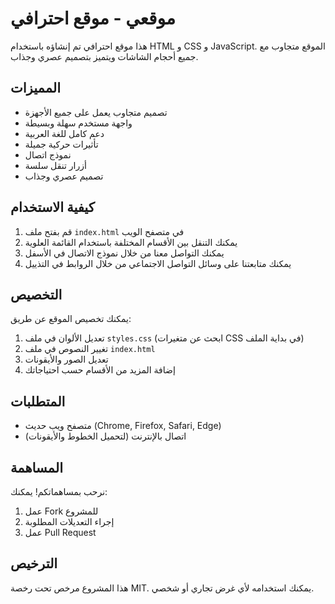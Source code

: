# موقعي - موقع احترافي

هذا موقع احترافي تم إنشاؤه باستخدام HTML و CSS و JavaScript. الموقع متجاوب مع جميع أحجام الشاشات ويتميز بتصميم عصري وجذاب.

## المميزات

- تصميم متجاوب يعمل على جميع الأجهزة
- واجهة مستخدم سهلة وبسيطة
- دعم كامل للغة العربية
- تأثيرات حركية جميلة
- نموذج اتصال
- أزرار تنقل سلسة
- تصميم عصري وجذاب

## كيفية الاستخدام

1. قم بفتح ملف `index.html` في متصفح الويب
2. يمكنك التنقل بين الأقسام المختلفة باستخدام القائمة العلوية
3. يمكنك التواصل معنا من خلال نموذج الاتصال في الأسفل
4. يمكنك متابعتنا على وسائل التواصل الاجتماعي من خلال الروابط في التذييل

## التخصيص

يمكنك تخصيص الموقع عن طريق:

1. تعديل الألوان في ملف `styles.css` (ابحث عن متغيرات CSS في بداية الملف)
2. تغيير النصوص في ملف `index.html`
3. تعديل الصور والأيقونات
4. إضافة المزيد من الأقسام حسب احتياجاتك

## المتطلبات

- متصفح ويب حديث (Chrome, Firefox, Safari, Edge)
- اتصال بالإنترنت (لتحميل الخطوط والأيقونات)

## المساهمة

نرحب بمساهماتكم! يمكنك:
1. عمل Fork للمشروع
2. إجراء التعديلات المطلوبة
3. عمل Pull Request

## الترخيص

هذا المشروع مرخص تحت رخصة MIT. يمكنك استخدامه لأي غرض تجاري أو شخصي. 